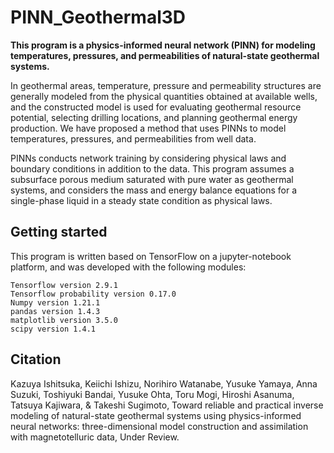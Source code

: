 # PINN_Geothermal3D
**This program is a physics-informed neural network (PINN) for modeling temperatures, pressures, and permeabilities of natural-state geothermal systems.**

In geothermal areas, temperature, pressure and permeability structures are generally modeled from the physical quantities obtained at available wells, and the constructed model is used for evaluating geothermal resource potential, selecting drilling locations, and planning geothermal energy production. We have proposed a method that uses PINNs to model temperatures, pressures, and permeabilities from well data.

PINNs conducts network training by considering physical laws and boundary conditions in addition to the data. This program assumes a subsurface porous medium saturated with pure water as geothermal systems, and considers the mass and energy balance equations for a single-phase liquid in a steady state condition as physical laws.
## Getting started
This program is written based on TensorFlow on a jupyter-notebook platform, and was developed with the following modules:
```
Tensorflow version 2.9.1
Tensorflow probability version 0.17.0
Numpy version 1.21.1
pandas version 1.4.3
matplotlib version 3.5.0
scipy version 1.4.1
```
## Citation
Kazuya Ishitsuka, Keiichi Ishizu, Norihiro Watanabe, Yusuke Yamaya, Anna Suzuki, Toshiyuki Bandai, Yusuke Ohta, Toru Mogi, Hiroshi Asanuma, Tatsuya Kajiwara, & Takeshi Sugimoto, Toward reliable and practical inverse modeling of natural-state geothermal systems using physics-informed neural networks: three-dimensional model construction and assimilation with magnetotelluric data, Under Review.
